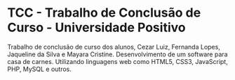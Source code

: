 TCC - Trabalho de Conclusão de Curso - Universidade Positivo
===

Trabalho de conclusão de curso dos alunos, Cezar Luiz, Fernanda Lopes, Jaqueline da Silva e Mayara Cristine. Desenvolvimento de um software para casa de carnes. Utilizando linguagens web como HTML5, CSS3, JavaScript, PHP, MySQL e outros.